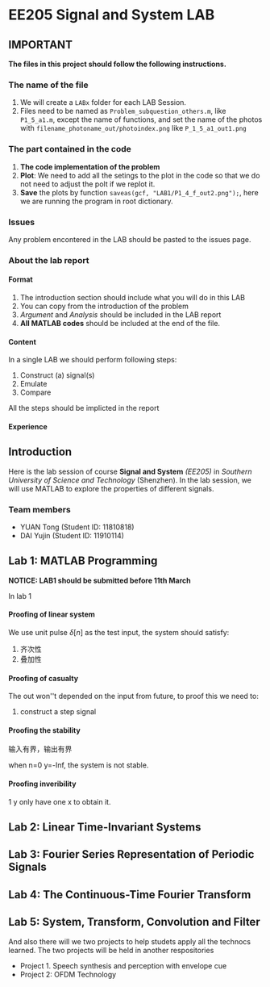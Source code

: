 # EE205 Signal and System LAB

## IMPORTANT

**The files in this project should follow the following instructions.**

### The name of the file

1. We will create a `LABx` folder for each LAB Session.
2. Files need to be named as `Problem_subquestion_others.m`, like `P1_5_a1.m`, except the name of functions, and set the name of the photos with `filename_photoname_out/photoindex.png` like `P_1_5_a1_out1.png`

### The part contained in the code

1. **The code implementation of the problem**
2. **Plot**: We need to add all the setings to the plot in the code so that we do not need to adjust the polt if we replot it.
3. **Save** the plots by function `saveas(gcf, "LAB1/P1_4_f_out2.png");`, here we are running the program in root dictionary.

### Issues

Any problem encontered in the LAB should be pasted to the issues page.

### About the lab report

#### Format

1. The introduction section should include what you will do in this LAB
2. You can copy from the introduction of the problem
3. *Argument* and *Analysis* should be included in the LAB report
4. **All MATLAB codes** should be included at the end of the file.

#### Content

In a single LAB we should perform following steps:

1. Construct (a) signal(s)
2. Emulate
3. Compare

All the steps should be implicted in the report

#### Experience


## Introduction

Here is the lab session of course **Signal and System** *(EE205)* in *Southern University of Science and Technology* (Shenzhen). In the lab session, we will use MATLAB to explore the properties of different signals.


### Team members

- YUAN Tong (Student ID: 11810818)
- DAI Yujin (Student ID: 11910114)

## Lab 1: MATLAB Programming

**NOTICE: LAB1 should be submitted before 11th March**

In lab 1

#### Proofing of  linear system

We use unit pulse $\delta [n]$ as the test input, the system should satisfy:

1. 齐次性
2. 叠加性

#### Proofing of casualty

The out won''t depended on the input from future, to proof this we need to:

1. construct a step signal

#### Proofing the stability

输入有界，输出有界

when n=0 y=-Inf, the system is not stable.

#### Proofing inveribility

1 y only have one x to obtain it.

## Lab 2: Linear Time-Invariant Systems

## Lab 3: Fourier Series Representation of Periodic Signals

## Lab 4: The Continuous-Time Fourier Transform

## Lab 5: System, Transform, Convolution and Filter

And also there will we two projects to help studets apply all the technocs learned. The two projects will be held in another respositories

- Project 1. Speech synthesis and perception with envelope cue
- Project 2: OFDM Technology

